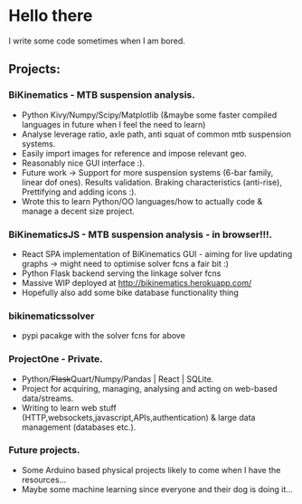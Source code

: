 # Hello there 
I write some code sometimes when I am bored.

## Projects:

### BiKinematics - MTB suspension analysis.
- Python Kivy/Numpy/Scipy/Matplotlib (&maybe some faster compiled languages in future when I feel the need to learn)
- Analyse leverage ratio, axle path, anti squat of common mtb suspension systems.
- Easily import images for reference and impose relevant geo.
- Reasonably nice GUI interface :).
- Future work -> Support for more suspension systems (6-bar family, linear dof ones). Results validation. Braking characteristics (anti-rise), Prettifying and adding icons :).
- Wrote this to learn Python/OO languages/how to actually code & manage a decent size project.

### BiKinematicsJS - MTB suspension analysis - in browser!!!.
- React SPA implementation of BiKinematics GUI - aiming for live updating graphs -> might need to optimise solver fcns a fair bit :)
- Python Flask backend serving the linkage solver fcns
- Massive WIP deployed at http://bikinematics.herokuapp.com/
- Hopefully also add some bike database functionality thing

### bikinematicssolver
- pypi pacakge with the solver fcns for above

### ProjectOne - Private.
- Python/~~Flask~~Quart/Numpy/Pandas | React | SQLite.
- Project for acquiring, managing, analysing and acting on web-based data/streams.
- Writing to learn web stuff (HTTP,websockets,javascript,APIs,authentication) & large data management (databases etc.).

### Future projects.
- Some Arduino based physical projects likely to come when I have the resources...
- Maybe some machine learning since everyone and their dog is doing it...
